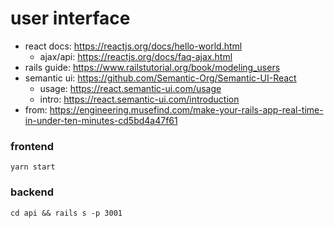 # user interface

- react docs: https://reactjs.org/docs/hello-world.html
    - ajax/api: https://reactjs.org/docs/faq-ajax.html
- rails guide: https://www.railstutorial.org/book/modeling_users
- semantic ui: https://github.com/Semantic-Org/Semantic-UI-React
    - usage: https://react.semantic-ui.com/usage
    - intro: https://react.semantic-ui.com/introduction
- from: https://engineering.musefind.com/make-your-rails-app-real-time-in-under-ten-minutes-cd5bd4a47f61

### frontend

    yarn start

### backend

    cd api && rails s -p 3001

